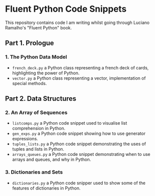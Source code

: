 # Fluent Python Code Snippets

This repository contains code I am writing whilst going through Luciano Ramalho's "Fluent Python" book.

## Part 1. Prologue

### 1. The Python Data Model

- `french_deck.py` a Python class representing a french deck of cards, highlighting the power of Python.
- `vector.py` a Python class representing a vector, implementation of special methods.

## Part 2. Data Structures

### 2. An Array of Sequences

- `listcomps.py` a Python code snippet used to visualise list comprehension in Python.
- `gen_exps.py` a Python code snippet showing how to use generator expressions.
- `tuples_lists.py` a Python code snippet demonstrating the uses of tuples and lists in Python.
- `arrays_queues.py` a Python code snippet demonstrating when to use arrays and queues, and why in Python.

### 3. Dictionaries and Sets

- `dictionaries.py` a Python code snipper used to show some of the features of dictionaries in Python.
